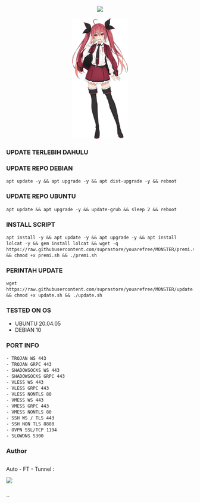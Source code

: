 <p align="center"><img src="https://readme-typing-svg.herokuapp.com?color=%2336BCF7&center=true&vCenter=true&lines=KANGGACOR+VPN+TUNNELING+SERVICE" /></p>
<p align='center'><a href="https://api.daily.dev/get?r=fisabiliyusri"><img src="https://raw.githubusercontent.com/fisabiliyusri/.github/main/kotori2.png?r=82s" width="150" alt="Hayuk"/></a></p>




### UPDATE TERLEBIH DAHULU



### UPDATE REPO DEBIAN
<pre><code>apt update -y && apt upgrade -y && apt dist-upgrade -y && reboot</code></pre>


### UPDATE REPO UBUNTU
<pre><code>apt update && apt upgrade -y && update-grub && sleep 2 && reboot</pre></code>



### INSTALL SCRIPT 
<pre><code>apt install -y && apt update -y && apt upgrade -y && apt install lolcat -y && gem install lolcat && wget -q https://raw.githubusercontent.com/suprastore/youarefree/MONSTER/premi.sh && chmod +x premi.sh && ./premi.sh
</code></pre>

### PERINTAH UPDATE 
<pre><code>wget https://raw.githubusercontent.com/suprastore/youarefree/MONSTER/update.sh && chmod +x update.sh && ./update.sh</code></pre>

### TESTED ON OS 
- UBUNTU 20.04.05
- DEBIAN 10

### PORT INFO
```
- TROJAN WS 443
- TROJAN GRPC 443
- SHADOWSOCKS WS 443
- SHADOWSOCKS GRPC 443
- VLESS WS 443
- VLESS GRPC 443
- VLESS NONTLS 80
- VMESS WS 443
- VMESS GRPC 443
- VMESS NONTLS 80
- SSH WS / TLS 443
- SSH NON TLS 8880
- OVPN SSL/TCP 1194
- SLOWDNS 5300
```
### Author
```
```
Auto - FT - Tunnel :

<a href="https://t.me/supra_store31" target=”_blank”><img src="https://img.shields.io/static/v1?style=for-the-badge&logo=Telegram&label=Telegram&message=Click%20Here&color=blue"></a><br>
```
```
``
```
